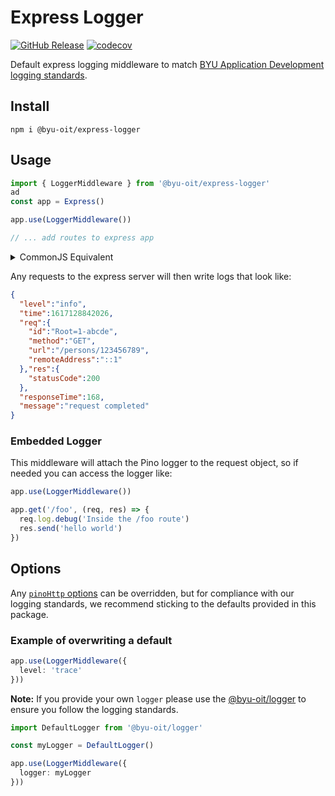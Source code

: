 # Express Logger
[![GitHub Release](https://img.shields.io/github/release/byu-oit/express-logger?style=flat)]()
[![codecov](https://codecov.io/gh/byu-oit/express-logger/branch/main/graph/badge.svg?token=6kkkOs7yEe)](https://codecov.io/gh/byu-oit/express-logger)

Default express logging middleware to match [BYU Application Development logging standards](https://github.com/byu-oit/app-dev-best-practices/blob/main/adr/application/0006-basic-logging-standards.md).

## Install

```
npm i @byu-oit/express-logger
```

## Usage
```typescript
import { LoggerMiddleware } from '@byu-oit/express-logger'
ad
const app = Express()

app.use(LoggerMiddleware())

// ... add routes to express app
```

<details>
<summary>CommonJS Equivalent</summary>
<p>

```javascript
const { default: LoggerMiddleware } = require('@byu-oit/express-logger')

const app = Express()

app.use(LoggerMiddleware())
```

</p>
</details>

Any requests to the express server will then write logs that look like:
```json
{
  "level":"info",
  "time":1617128842026,
  "req":{
    "id":"Root=1-abcde",
    "method":"GET",
    "url":"/persons/123456789",
    "remoteAddress":"::1"
  },"res":{
    "statusCode":200
  },
  "responseTime":168,
  "message":"request completed"
}
```

### Embedded Logger
This middleware will attach the Pino logger to the request object, so if needed you can access the logger like:
```typescript
app.use(LoggerMiddleware())

app.get('/foo', (req, res) => {
  req.log.debug('Inside the /foo route')
  res.send('hello world')
})
```

## Options

Any [`pinoHttp` options](https://github.com/pinojs/pino-http#pinohttpopts-stream) can be overridden, but for compliance with our logging standards, we recommend sticking to the defaults provided in this package.

### Example of overwriting a default

```typescript
app.use(LoggerMiddleware({
  level: 'trace' 
}))
```

**Note:** If you provide your own `logger` please use the [@byu-oit/logger](https://www.npmjs.com/package/@byu-oit/logger) to ensure you follow the logging standards.

```typescript
import DefaultLogger from '@byu-oit/logger'

const myLogger = DefaultLogger()

app.use(LoggerMiddleware({
  logger: myLogger
}))
```
